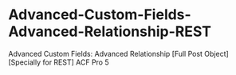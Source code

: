 # Advanced-Custom-Fields-Advanced-Relationship-REST
Advanced Custom Fields: Advanced Relationship [Full Post Object] [Specially for REST]  ACF Pro 5

